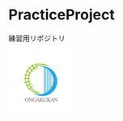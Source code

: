 # PracticeProject
練習用リポジトリ


![会社ロゴ](https://github.com/ongakukan-co-ltd/PracticeProject/blob/master/LogoOngakukan.png)



